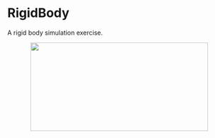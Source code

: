 # RigidBody
A rigid body simulation exercise.
<div align=center>
 <img width="400" height="200" src="https://github.com/YiYiXia/Flame/blob/master/Show/18.05.27_SAND2.gif">
 
</div>
